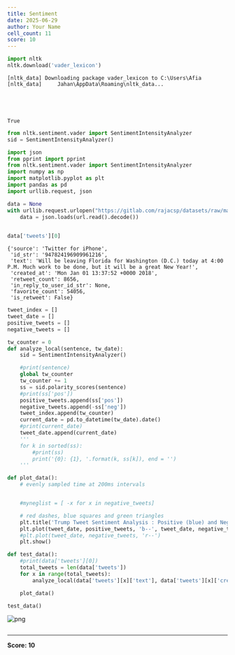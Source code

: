 ```yaml
---
title: Sentiment
date: 2025-06-29
author: Your Name
cell_count: 11
score: 10
---
```


```python
import nltk
nltk.download('vader_lexicon')

```

    [nltk_data] Downloading package vader_lexicon to C:\Users\Afia
    [nltk_data]     Jahan\AppData\Roaming\nltk_data...
    




    True




```python
from nltk.sentiment.vader import SentimentIntensityAnalyzer
sid = SentimentIntensityAnalyzer()

```


```python
import json
from pprint import pprint
from nltk.sentiment.vader import SentimentIntensityAnalyzer
import numpy as np
import matplotlib.pyplot as plt
import pandas as pd
import urllib.request, json 
```


```python
data = None
with urllib.request.urlopen("https://gitlab.com/rajacsp/datasets/raw/master/trump.json") as url:
    data = json.loads(url.read().decode())
    
```


```python
data['tweets'][0]
```




    {'source': 'Twitter for iPhone',
     'id_str': '947824196909961216',
     'text': 'Will be leaving Florida for Washington (D.C.) today at 4:00 P.M. Much work to be done, but it will be a great New Year!',
     'created_at': 'Mon Jan 01 13:37:52 +0000 2018',
     'retweet_count': 8656,
     'in_reply_to_user_id_str': None,
     'favorite_count': 54056,
     'is_retweet': False}




```python
tweet_index = []
tweet_date = []
positive_tweets = []
negative_tweets = []

```


```python
tw_counter = 0
def analyze_local(sentence, tw_date):
    sid = SentimentIntensityAnalyzer()

    #print(sentence)
    global tw_counter
    tw_counter += 1
    ss = sid.polarity_scores(sentence)
    #print(ss['pos'])
    positive_tweets.append(ss['pos'])
    negative_tweets.append(-ss['neg'])    
    tweet_index.append(tw_counter)
    current_date = pd.to_datetime(tw_date).date()
    #print(current_date)
    tweet_date.append(current_date)
    '''
    for k in sorted(ss):
        #print(ss)
        print('{0}: {1}, '.format(k, ss[k]), end = '')
    '''

```


```python
def plot_data():
    # evenly sampled time at 200ms intervals


    #myneglist = [ -x for x in negative_tweets]

    # red dashes, blue squares and green triangles
    plt.title('Trump Tweet Sentiment Analysis : Positive (blue) and Negative (red)')
    plt.plot(tweet_date, positive_tweets, 'b--', tweet_date, negative_tweets, 'r--')
    #plt.plot(tweet_date, negative_tweets, 'r--')
    plt.show()
```


```python
def test_data():    
    #print(data['tweets'][0])
    total_tweets = len(data['tweets'])
    for x in range(total_tweets):
        analyze_local(data['tweets'][x]['text'], data['tweets'][x]['created_at'])

    plot_data() 
```


```python
test_data()
```


    
![png](/pynotes/images/Sentiment_9_0.png)
    



```python

```


---
**Score: 10**